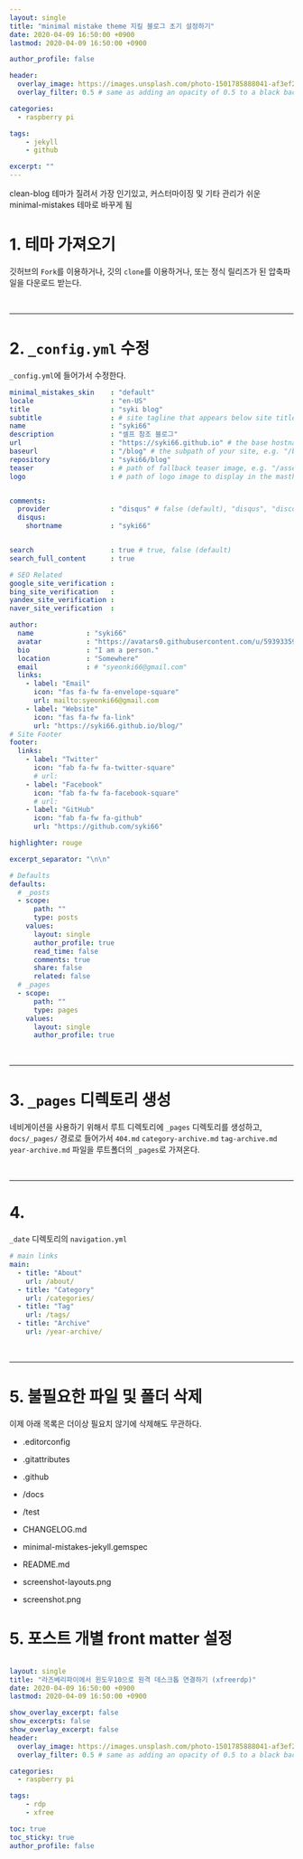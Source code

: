 ```yaml
---
layout: single
title: "minimal mistake theme 지킬 블로그 초기 설정하기"
date: 2020-04-09 16:50:00 +0900
lastmod: 2020-04-09 16:50:00 +0900

author_profile: false

header:
  overlay_image: https://images.unsplash.com/photo-1501785888041-af3ef285b470?ixlib=rb-1.2.1&ixid=eyJhcHBfaWQiOjEyMDd9&auto=format&fit=crop&w=1350&q=80
  overlay_filter: 0.5 # same as adding an opacity of 0.5 to a black background

categories: 
  - raspberry pi

tags: 
    - jekyll
    - github

excerpt: ""
---
```


clean-blog 테마가 질려서 가장 인기있고, 커스터마이징 및 기타 관리가 쉬운 minimal-mistakes 테마로 바꾸게 됨

# 1. 테마 가져오기

깃허브의 `Fork`를 이용하거나, 깃의 `clone`를 이용하거나, 또는 정식 릴리즈가 된 압축파일을 다운로드 받는다.

<br />

---

# 2. `_config.yml` 수정

`_config.yml`에 들어가서 수정한다.

```yml
minimal_mistakes_skin    : "default"
locale                   : "en-US"
title                    : "syki blog"
subtitle                 : # site tagline that appears below site title in masthead
name                     : "syki66"
description              : "셀프 참조 블로그"
url                      : "https://syki66.github.io" # the base hostname & protocol for your site e.g. "https://mmistakes.github.io"
baseurl                  : "/blog" # the subpath of your site, e.g. "/blog"
repository               : "syki66/blog"
teaser                   : # path of fallback teaser image, e.g. "/assets/images/500x300.png"
logo                     : # path of logo image to display in the masthead, e.g. "/assets/images/88x88.png"


comments:
  provider               : "disqus" # false (default), "disqus", "discourse", "facebook", "staticman", "staticman_v2", "utterances", "custom"
  disqus:
    shortname            : "syki66"


search                   : true # true, false (default)
search_full_content      : true

# SEO Related
google_site_verification :
bing_site_verification   :
yandex_site_verification :
naver_site_verification  :

author:
  name             : "syki66"
  avatar           : "https://avatars0.githubusercontent.com/u/59393359?s=460&v=4" # path of avatar image, e.g. "/assets/images/bio-photo.jpg"
  bio              : "I am a person."
  location         : "Somewhere"
  email            : # "syeonki66@gmail.com"
  links:
    - label: "Email"
      icon: "fas fa-fw fa-envelope-square"
      url: mailto:syeonki66@gmail.com
    - label: "Website"
      icon: "fas fa-fw fa-link"
      url: "https://syki66.github.io/blog/"
# Site Footer
footer:
  links:
    - label: "Twitter"
      icon: "fab fa-fw fa-twitter-square"
      # url:
    - label: "Facebook"
      icon: "fab fa-fw fa-facebook-square"
      # url:
    - label: "GitHub"
      icon: "fab fa-fw fa-github"
      url: "https://github.com/syki66"

highlighter: rouge

excerpt_separator: "\n\n"

# Defaults
defaults:
  # _posts
  - scope:
      path: ""
      type: posts
    values:
      layout: single
      author_profile: true
      read_time: false
      comments: true
      share: false
      related: false
  # _pages
  - scope:
      path: ""
      type: pages
    values:
      layout: single
      author_profile: true
```


<br/>

---


# 3. `_pages` 디렉토리 생성

네비게이션을 사용하기 위해서 루트 디렉토리에 `_pages` 디렉토리를 생성하고, `docs/_pages/` 경로로 들어가서 `404.md` `category-archive.md` `tag-archive.md` `year-archive.md` 파일을 루트폴더의 `_pages`로 가져온다.

<br/>

---

# 4. 

`_date` 디렉토리의 `navigation.yml`

```yml
# main links
main:
  - title: "About"
    url: /about/
  - title: "Category"
    url: /categories/
  - title: "Tag"
    url: /tags/
  - title: "Archive"
    url: /year-archive/
```

<br/>

---

# 5. 불필요한 파일 및 폴더 삭제

이제 아래 목록은 더이상 필요치 않기에 삭제해도 무관하다.

- .editorconfig

- .gitattributes

- .github

- /docs

- /test

- CHANGELOG.md

- minimal-mistakes-jekyll.gemspec

- README.md

- screenshot-layouts.png

- screenshot.png


# 5. 포스트 개별 front matter 설정

```yml

layout: single
title: "라즈베리파이에서 윈도우10으로 원격 데스크톱 연결하기 (xfreerdp)"
date: 2020-04-09 16:50:00 +0900
lastmod: 2020-04-09 16:50:00 +0900

show_overlay_excerpt: false
show_excerpts: false
show_overlay_excerpt: false
header:
  overlay_image: https://images.unsplash.com/photo-1501785888041-af3ef285b470?ixlib=rb-1.2.1&ixid=eyJhcHBfaWQiOjEyMDd9&auto=format&fit=crop&w=1350&q=80
  overlay_filter: 0.5 # same as adding an opacity of 0.5 to a black background

categories: 
  - raspberry pi

tags: 
    - rdp
    - xfree

toc: true
toc_sticky: true
author_profile: false
```